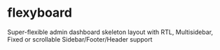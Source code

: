 # flexyboard
Super-flexible admin dashboard skeleton layout with RTL, Multisidebar, Fixed or scrollable Sidebar/Footer/Header support
